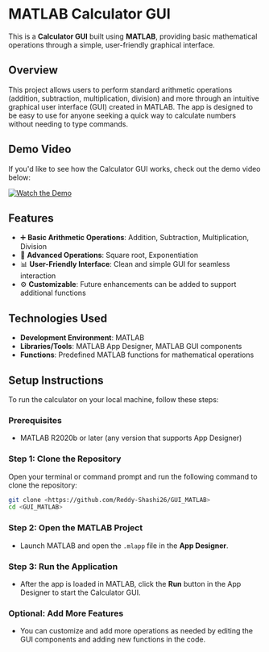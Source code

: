 

# **MATLAB Calculator GUI**

This is a **Calculator GUI** built using **MATLAB**, providing basic mathematical operations through a simple, user-friendly graphical interface.

## Overview

This project allows users to perform standard arithmetic operations (addition, subtraction, multiplication, division) and more through an intuitive graphical user interface (GUI) created in MATLAB. The app is designed to be easy to use for anyone seeking a quick way to calculate numbers without needing to type commands.

## Demo Video

If you'd like to see how the Calculator GUI works, check out the demo video below:

[![Watch the Demo](https://img.youtube.com/vi/baRDqaXA1cg/0.jpg)](https://youtu.be/baRDqaXA1cg)


## Features

- ➕ **Basic Arithmetic Operations**: Addition, Subtraction, Multiplication, Division
- 🔢 **Advanced Operations**: Square root, Exponentiation
- 📊 **User-Friendly Interface**: Clean and simple GUI for seamless interaction
- ⚙️ **Customizable**: Future enhancements can be added to support additional functions

## Technologies Used

- **Development Environment**: MATLAB
- **Libraries/Tools**: MATLAB App Designer, MATLAB GUI components
- **Functions**: Predefined MATLAB functions for mathematical operations

## Setup Instructions

To run the calculator on your local machine, follow these steps:

### Prerequisites

- MATLAB R2020b or later (any version that supports App Designer)
  
### Step 1: Clone the Repository

Open your terminal or command prompt and run the following command to clone the repository:

```bash
git clone <https://github.com/Reddy-Shashi26/GUI_MATLAB>
cd <GUI_MATLAB>
```

### Step 2: Open the MATLAB Project

- Launch MATLAB and open the `.mlapp` file in the **App Designer**.

### Step 3: Run the Application

- After the app is loaded in MATLAB, click the **Run** button in the App Designer to start the Calculator GUI.

### Optional: Add More Features

- You can customize and add more operations as needed by editing the GUI components and adding new functions in the code.

